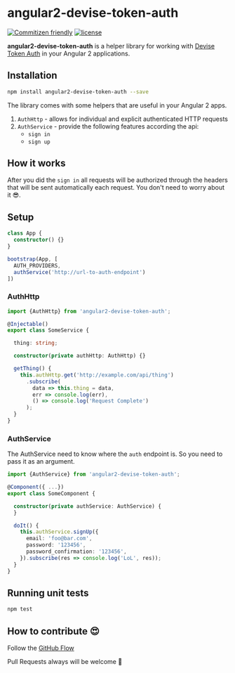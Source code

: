 # angular2-devise-token-auth
[![Commitizen friendly](https://img.shields.io/badge/commitizen-friendly-brightgreen.svg)](http://commitizen.github.io/cz-cli/)
[![license](https://img.shields.io/npm/l/angular2-jwt.svg)](https://www.npmjs.com/package/angular2-jwt)

**angular2-devise-token-auth** is a helper library for working with [Devise Token Auth](https://github.com/lynndylanhurley/devise_token_auth#readme) in your Angular 2 applications.

## Installation

```bash
npm install angular2-devise-token-auth --save
``` 

The library comes with some helpers that are useful in your Angular 2 apps.

1. `AuthHttp` - allows for individual and explicit authenticated HTTP requests
2. `AuthService` - provide the following features according the api:
    * `sign in`
    * `sign up`
    
## How it works

After you did the `sign in` all requests will be authorized through the headers that will be sent automatically each request. 
You don't need to worry about it :sunglasses:.

## Setup

```ts
class App {
  constructor() {}
}

bootstrap(App, [
  AUTH_PROVIDERS,
  authService('http://url-to-auth-endpoint')
])
```
 
### AuthHttp 

```ts
import {AuthHttp} from 'angular2-devise-token-auth';

@Injectable()
export class SomeService {

  thing: string;

  constructor(private authHttp: AuthHttp) {}

  getThing() {
    this.authHttp.get('http://example.com/api/thing')
      .subscribe(
        data => this.thing = data,
        err => console.log(err),
        () => console.log('Request Complete')
      );
  }
}
```


### AuthService

The AuthService need to know where the `auth` endpoint is. So you need to pass it as an argument.

```ts
import {AuthService} from 'angular2-devise-token-auth';

@Component({ ...})
export class SomeComponent {

  constructor(private authService: AuthService) {
  }

  doIt() {
    this.authService.signUp({
      email: 'foo@bar.com',
      password: '123456',
      password_confirmation: '123456',
    }).subscribe(res => console.log('LoL', res));
  }
}
```

## Running unit tests

```bash
npm test
```

## How to contribute :heart_eyes:

Follow the [GitHub Flow](https://guides.github.com/introduction/flow/)

Pull Requests always will be welcome :metal:
